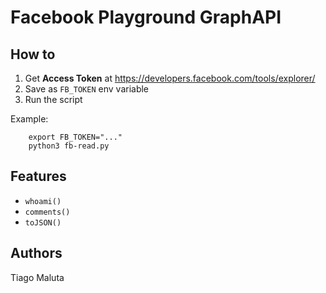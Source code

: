 
# Facebook Playground GraphAPI

## How to

1. Get **Access Token** at  https://developers.facebook.com/tools/explorer/
2. Save as ```FB_TOKEN``` env variable
3. Run the script

Example:

```
	export FB_TOKEN="..."
	python3 fb-read.py
```

## Features

- ```whoami()```
- ```comments()```
- ```toJSON()```

## Authors

Tiago Maluta
